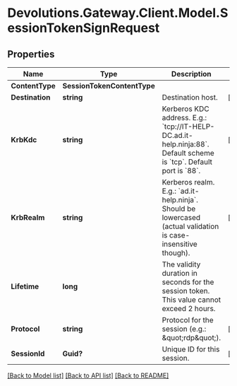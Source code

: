 # Devolutions.Gateway.Client.Model.SessionTokenSignRequest

## Properties

Name | Type | Description | Notes
------------ | ------------- | ------------- | -------------
**ContentType** | **SessionTokenContentType** |  | 
**Destination** | **string** | Destination host. | [optional] 
**KrbKdc** | **string** | Kerberos KDC address.  E.g.: &#x60;tcp://IT-HELP-DC.ad.it-help.ninja:88&#x60;. Default scheme is &#x60;tcp&#x60;. Default port is &#x60;88&#x60;. | [optional] 
**KrbRealm** | **string** | Kerberos realm.  E.g.: &#x60;ad.it-help.ninja&#x60;. Should be lowercased (actual validation is case-insensitive though). | [optional] 
**Lifetime** | **long** | The validity duration in seconds for the session token.  This value cannot exceed 2 hours. | 
**Protocol** | **string** | Protocol for the session (e.g.: \&quot;rdp\&quot;). | [optional] 
**SessionId** | **Guid?** | Unique ID for this session. | [optional] 

[[Back to Model list]](../README.md#documentation-for-models) [[Back to API list]](../README.md#documentation-for-api-endpoints) [[Back to README]](../README.md)

